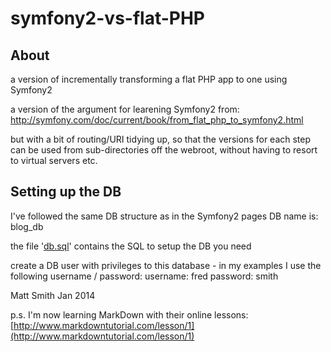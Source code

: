 symfony2-vs-flat-PHP
====================

## About
a version of incrementally transforming a flat PHP app to one using Symfony2

a version of the argument for learening Symfony2 from:
http://symfony.com/doc/current/book/from_flat_php_to_symfony2.html

but with a bit of routing/URI tidying up, so that the versions for each step can be used from sub-directories off the webroot, without having to resort to virtual servers etc.

## Setting up the DB
I've followed the same DB structure as in the Symfony2 pages
DB name is: blog_db

the file '[db.sql](db.sql)' contains the SQL to setup the DB you need

create a DB user with privileges to this database - in my examples I use the following username / password:
username: fred
password: smith


Matt Smith
Jan 2014

p.s.
I'm now learning MarkDown with their online lessons:
[http://www.markdowntutorial.com/lesson/1](http://www.markdowntutorial.com/lesson/1)
